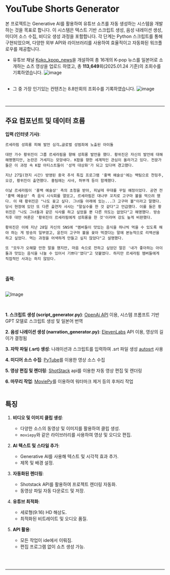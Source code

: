 # YouTube Shorts Generator

본 프로젝트는 Generative AI를 활용하여 유튜브 쇼츠를 자동 생성하는 시스템을 개발하는 것을 목표로 합니다. 이 시스템은 텍스트 기반 스크립트 생성, 음성 내레이션 생성, 미디어 소스 수집, 비디오 생성 과정을 포함합니다. 각 단계는 Python 스크립트를 통해 구현되었으며, 다양한 외부 API와 라이브러리를 사용하여 효율적이고 자동화된 워크플로우를 제공합니다.

- 유튜브 채널 [Koko_kpop_news](https://www.youtube.com/channel/UCi3q1s_8MDrjKsD31TkkeVg)을 개설하여 총 16개의 K-pop 뉴스를 일본어로 소개하는 쇼츠 영상을 업로드 하였고, 총 **113,649**회(2025.01.24 기준)의 조회수를 기록하였습니다.
![image](https://github.com/user-attachments/assets/cb4762dd-267d-42e9-bb96-33b3bf634d8f)
<br><br>

- 그 중 가장 인기있는 컨텐츠는 8.8만회의 조회수를 기록하였습니다.
![image](https://github.com/user-attachments/assets/cb2feb03-2f9c-4c7e-939c-23a5853e1120)
<br>

---

## 주요 컴포넌트 및 데이터 흐름
**입력 (인터넷 기사)**:
```
르세라핌 성희롱 피해 발언 심각…글로벌 성범죄에 노출된 아이돌

대만 가수 황위진이 그룹 르세라핌을 향해 성희롱 발언을 했다. 황위진은 자신의 발언에 대해 해명했지만, 논란은 거세지는 모양새다. K팝을 향한 세계적인 관심이 올라가고 있다. 전문가들은 이 과정 속 K팝 아티스트들이 '성적 대상화'가 되고 있다며 경고했다.

지난 27일(현지 시간) 방영된 중국 추석 특집 프로그램 '홍백 예술상'에는 백팀으로 천밍주, 오강, 황위진이 출연했다. 홍팀에는 샤샤, 허부개 등이 함께했다.

이날 르세라핌이 '홍백 예술상' 측의 초청을 받아, 피날레 무대를 꾸밀 예정이었다. 공연 전 '홍백 예술상' 측 음식 시식회를 열었고, 르세라핌은 대나무 꼬치로 고구마 볼을 먹으려 했다. 이 때 황위진은 "나도 꽂고 싶다. 그녀들 아래에 있는...그 고구마 볼"이라고 말했다.당시 현장에 있던 또 다른 출연자 샤샤는 "말실수를 한 것 같다"고 언급했다. 이를 들은 황위진은 "나도 그녀들과 같은 식사를 하고 싶었을 뿐 다른 의도는 없었다"고 해명했다. 방송 직후 대만 여론은 '황위진이 르세라핌에게 성희롱을 한 것'이라며 강도 높게 비판했다.

황위진은 이에 지난 28일 자신의 SNS에 "멤버들이 맛있는 음식을 하나씩 먹을 수 있도록 해야 하는 게 방송의 일부였고, 윤진이 고구마 볼을 꽂아 먹겠다는 말에 본능적으로 리액션을 하고 싶었다. 먹는 과정을 어색하게 만들고 싶지 않았다"고 설명했다.

또 "모두가 오해할 만한 말을 했지만, 마음 속으로 전하고 싶었던 말은 '내가 좋아하는 아이돌과 맛있는 음식을 나눌 수 있어서 기쁘다'였다"고 덧붙였다. 하지만 르세라핌 멤버들에게 직접적인 사과는 하지 않았다.
```

<br>

**출력**:<br><br>

   ![Image](https://github.com/user-attachments/assets/3d447a32-3d15-4eee-9cd1-4ebfb249fa3f)

<br>

   
**1. 스크립트 생성 (script_generator.py)**: [OpenAi API](https://openai.com/index/openai-api/) 이용, 시스템 프롬프트 기반 GPT 모델로 스크립트 생성 및 일본어 번역

**2. 음성 나레이션 생성 (narration_generator.py)**: [ElevenLabs](https://elevenlabs.io/) API 이용, 영상의 길이가 결정됨

**3. 자막 파일 (.srt) 생성**: 나래이션과 스크립트를 입력하여 .srt 파일 생성 [autosrt](https://github.com/botbahlul/autosrt) 사용  

**4. 미디어 소스 수집**: [PyTube](https://github.com/pytube/pytube)를 이용한 영상 소스 수집

**5. 영상 편집 및 렌더링**: [ShotStack](https://shotstack.io/) api를 이용한 자동 영상 편집 및 렌더링

**6. 마무리 작업**: [MoviePy](https://zulko.github.io/moviepy/)를 이용하여 워터마크 제거 등의 후처리 작업
<br><br>


## 특징
1. **비디오 및 이미지 클립 생성**:
   - 다양한 소스의 동영상 및 이미지를 활용하여 클립 생성.
   - `moviepy`와 같은 라이브러리를 사용하여 영상 및 오디오 편집.

2. **AI 텍스트 및 스타일 추가**:
   - Generative AI를 사용해 텍스트 및 시각적 효과 추가.
   - 제목 및 배경 설정.

3. **자동화된 렌더링**:
   - Shotstack API를 활용하여 프로젝트 렌더링 자동화.
   - 동영상 파일 자동 다운로드 및 저장.

4. **유튜브 최적화**:
   - 세로형(9:16) HD 해상도.
   - 최적화된 비트레이트 및 오디오 품질.
  
5. **API 활용**:
   - 모든 작업이 ide에서 이뤄짐.
   - 편집 프로그램 없이 쇼츠 생성 가능.
  
<br><br>

---
